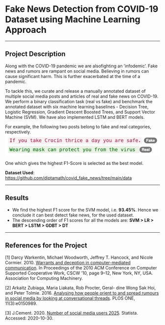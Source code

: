 # Fake News Detection from COVID-19 Dataset using Machine Learning Approach 

---

## Project Description

Along with the COVID-19 pandemic we are alsofighting an ’infodemic’. Fake news and rumors are rampant on social media. Believing in rumors can cause significant harm. This is further exacerbated at the time of a pandemic.

To tackle this, we curate and release a manually annotated dataset of multiple social media posts and articles of real and fake news on COVID-19. We perform a binary
classification task (real vs fake) and benchmark the annotated dataset with six machine learning baselines - Decision Tree, Logistic Regression, Gradient Descent Boosted Trees, and Support Vector Machine (SVM). We have also implemented LSTM and BERT models. 

For example, the following two posts belong to fake and real categories, respectively.
![image](https://github.com/heysoumyadeep/covid19-fake-news-detection/blob/master/imgs/fakevsreal.png)

One which gives the highest F1-Score is selected as the best model.

**Dataset Used**: https://github.com/diptamath/covid_fake_news/tree/main/data

---

## Results

* We find the highest F1 score for the SVM model, i.e. **93.45%**. Hence we conclude it can best detect fake news, for the used dataset.
* The descending order of F1 scores for all the models are: **SVM > LR > BERT > LSTM > GDBT > DT**

----

## References for the Project

[1]  Darcy Warkentin, Michael Woodworth, Jeffrey T. Hancock, and Nicole Cormier. 2010. [Warrants and deception in computer-mediated communication](https://doi.org/10.1145/1718918.1718922). In Proceedings of the 2010 ACM Conference on Computer Supported Cooperative Work, CSCW ’10, page 9–12, New York, NY, USA. Association for Computing Machinery.

[2]  Arkaitz Zubiaga, Maria Liakata, Rob Procter, Geral- dine Wong Sak Hoi, and Peter Tolmie. 2016. [Analysing how people orient to and spread rumours in social media by looking at conversational threads](https://journals.plos.org/plosone/article?id=10.1371/journal.pone.0150989). PLOS ONE, 11(3):e0150989.

[3]  J.Cement. 2020. [Number of social media users 2025](https://www.statista.com/statistics/278414/number-of-worldwide-social-network-users/). Statista. Accessed: 2020-10-30.

